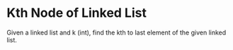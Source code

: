 # Kth Node of Linked List

Given a linked list and k (int), find the kth to last element of the given linked list.
